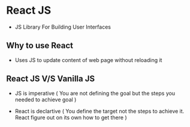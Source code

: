 # React JS

- JS Library For Building User Interfaces

## Why to use React

- Uses JS to update content of web page without reloading it

## React JS V/S Vanilla JS

- JS is imperative ( You are not defining the goal but the steps you needed to achieve goal )

- React is declartive ( You define the target not the steps to achieve it. React figure out on its own how to get there )
